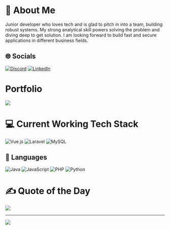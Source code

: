 
# 💫 About Me
Junior developer who loves tech and is glad to pitch in into a team, building robust systems. My strong analytical skill powers solving the problem and diving deep to get solution. I am looking forward to build fast and secure applications in different business fields.

## 🌐 Socials

[![Discord](https://img.shields.io/badge/Discord-5865F2?style=for-the-badge&logo=discord&logoColor=white)](https://discord.com/users/484635826219909130)
[![LinkedIn](https://img.shields.io/badge/LinkedIn-0A66C2?style=for-the-badge&logo=linkedin&logoColor=white)](https://www.linkedin.com/in/pyae-phyo-aung-cc/)



# Portfolio
![](https://github-readme-stats.vercel.app/api/top-langs/?username=lelouchijk&theme=dark&hide_border=false&include_all_commits=false&count_private=false&layout=compact&cache_seconds=10)


# 💻 Current Working Tech Stack
![Vue.js](https://img.shields.io/badge/vuejs-%2335495e.svg?style=for-the-badge&logo=vue.js&logoColor=%234FC08D)
![Laravel](https://img.shields.io/badge/laravel-%23FF2D20.svg?style=for-the-badge&logo=laravel&logoColor=white)
![MySQL](https://img.shields.io/badge/mysql-4479A1.svg?style=for-the-badge&logo=mysql&logoColor=white) 



## 📁 Languages
![Java](https://img.shields.io/badge/java-%23ED8B00.svg?style=for-the-badge&logo=openjdk&logoColor=white) 
![JavaScript](https://img.shields.io/badge/javascript-%23323330.svg?style=for-the-badge&logo=javascript&logoColor=%23F7DF1E)
![PHP](https://img.shields.io/badge/php-%23777BB4.svg?style=for-the-badge&logo=php&logoColor=white) 
![Python](https://img.shields.io/badge/python-%233776AB.svg?style=for-the-badge&logo=python&logoColor=white)
<!--
![TypeScript](https://img.shields.io/badge/typescript-%23007ACC.svg?style=for-the-badge&logo=typescript&logoColor=white)
-->
<!--
## 📂 Frameworks & Libs
![Laravel](https://img.shields.io/badge/laravel-%23FF2D20.svg?style=for-the-badge&logo=laravel&logoColor=white)
![Spring Boot](https://img.shields.io/badge/springboot-%236DB33F.svg?style=for-the-badge&logo=spring-boot&logoColor=white)
![Vue.js](https://img.shields.io/badge/vuejs-%2335495e.svg?style=for-the-badge&logo=vue.js&logoColor=%234FC08D)
![NestJS](https://img.shields.io/badge/nestjs-%23E0234E.svg?style=for-the-badge&logo=nestjs&logoColor=white) 
![Next.js](https://img.shields.io/badge/next.js-%23000000.svg?style=for-the-badge&logo=next.js&logoColor=white) 
![Node.js](https://img.shields.io/badge/node.js-6DA55F?style=for-the-badge&logo=node.js&logoColor=white) 
![Nuxt.js](https://img.shields.io/badge/nuxt.js-35495E?style=for-the-badge&logo=nuxt.js&logoColor=white) 
![React](https://img.shields.io/badge/react-%2320232a.svg?style=for-the-badge&logo=react&logoColor=%2361DAFB)
-->

<!--
## 🗄️ Databases
![MySQL](https://img.shields.io/badge/mysql-4479A1.svg?style=for-the-badge&logo=mysql&logoColor=white) 

![MongoDB](https://img.shields.io/badge/mongodb-%2347A248.svg?style=for-the-badge&logo=mongodb&logoColor=white)
![PostgreSQL](https://img.shields.io/badge/postgresql-%23316192.svg?style=for-the-badge&logo=postgresql&logoColor=white) 
![SQLite](https://img.shields.io/badge/sqlite-%2307405e.svg?style=for-the-badge&logo=sqlite&logoColor=white) 
-->

<!--
## 🛠️ Tools 

![Figma](https://img.shields.io/badge/figma-%23F24E1E.svg?style=for-the-badge&logo=figma&logoColor=white)
![Git](https://img.shields.io/badge/git-%23F05033.svg?style=for-the-badge&logo=git&logoColor=white)
![GitHub](https://img.shields.io/badge/github-%23121011.svg?style=for-the-badge&logo=github&logoColor=white)
![Postman](https://img.shields.io/badge/Postman-FF6C37?style=for-the-badge&logo=postman&logoColor=white)
-->

<!--
![Adobe XD](https://img.shields.io/badge/AdobeXD-%23FF61F6.svg?style=for-the-badge&logo=adobexd&logoColor=white)
![Docker](https://img.shields.io/badge/docker-%230db7ed.svg?style=for-the-badge&logo=docker&logoColor=white)
![VS Code](https://img.shields.io/badge/VSCode-%23007ACC.svg?style=for-the-badge&logo=visual-studio-code&logoColor=white)
-->




# ✍️ Quote of the Day
![](https://quotes-github-readme.vercel.app/api?type=horizontal&theme=merko)


---
[![](https://visitcount.itsvg.in/api?id=pyae-dev&icon=6&color=4)](https://visitcount.itsvg.in)

<!-- Proudly created with GPRM ( https://gprm.itsvg.in ) -->
